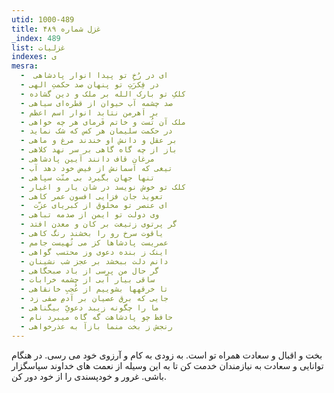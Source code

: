 ```yaml
---
utid: 1000-489
title: غزل شماره ۴۸۹
_index: 489
list: غزلیات
indexes: ی
mesra:
  - ‌ ای در رُخِ تو پیدا انوار پادشاهی
  - در فِکرَتِ تو پنهان صد حکمتِ الهی
  - کلکِ تو بارک الله بر ملک و دین گشاده
  - صد چشمه آب حیوان از قطره‌ای سیاهی
  - بر اَهرمن نتابد انوار اسم اعظم
  - ملک آن تُست و خاتم فَرمای هر چه خواهی
  - در حکمت سلیمان هر کس که شک نماید
  - بر عقل و دانش او خندند مرغ و ماهی
  - باز از چه گاه گاهی بر سر نهد کلاهی
  - مرغان قاف دانند آیین پادشاهی
  - تیغی که آسمانش از فیض خود دهد آب
  - تنها جهان بگیرد بی منّت سپاهی
  - کلک تو خوش نویسد در شان یار و اغیار
  - تعویذ جان فزایی افسون عمر کاهی
  - ‌ ای عنصر تو مخلوق از کبریای عزّت
  - وی دولت تو ایمن از صدمه تباهی
  - گر پرتوی زتیغت بر کان و معدن افتد
  - یاقوت سرخ رو را بخشند رنگ کاهی
  - عمریست پادشاها کز می تُهیست جامم
  - اینک ز بنده دعوی وز محتسب گواهی
  - دانم دلت ببخشد بر عجز شب نشینان
  - گر حال من پرسی از باد صبحگاهی
  - ساقی بیار آبی از چشمه خرابات
  - تا خرقهها بشوییم از عُجبِ خانقاهی
  - جایی که برق عصیان بر آدمِ صفی زد
  - ما را چگونه زیبد دعویِّ بیگناهی
  - حافظ چو پادشاهت گه گاه میبرد نام
  - رنجش ز بخت منما بازآ به عذرخواهی
---
```

بخت و اقبال و سعادت همراه تو است. به زودی به کام و آرزوی خود می رسی. در هنگام توانایی و سعادت به نیازمندان خدمت کن تا به این وسیله از نعمت های خداوند سپاسگزار باشی. غرور و خودپسندی را از خود دور کن.
